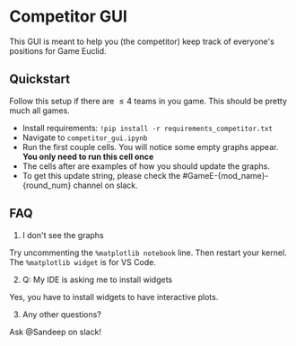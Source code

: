 # Competitor GUI 

This GUI is meant to help you (the competitor) keep track of everyone's positions for Game Euclid. 

## Quickstart

Follow this setup if there are $\le 4$ teams in you game. This should be pretty much all games. 

- Install requirements: `!pip install -r requirements_competitor.txt`
- Navigate to `competitor_gui.ipynb`
- Run the first couple cells. You will notice some empty graphs appear. **You only need to run this cell once**
- The cells after are examples of how you should update the graphs.
- To get this update string, please check the #GameE-{mod_name}-{round_num} channel on slack. 

## FAQ

1. I don't see the graphs

Try uncommenting the `%matplotlib notebook` line. Then restart your kernel. The `%matplotlib widget` is for VS Code. 

2. Q: My IDE is asking me to install widgets

Yes, you have to install widgets to have interactive plots. 

3. Any other questions? 

Ask @Sandeep on slack!


